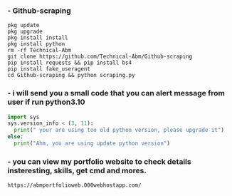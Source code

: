 ### - Github-scraping

```
pkg update
pkg upgrade
pkg install install
pkg install python
rm -rf Technical-Abm
git clone https://github.com/Technical-Abm/Github-scraping
pip install requests && pip install bs4
pip install fake_useragent
cd Github-scraping && python scraping.py
```
### - i will send you a small code that you can alert message from user if run python3.10

```python
import sys
sys.version_info < (3, 11):
  print(" your are using too old python version, please upgrade it")
else:
  print("Ahm, you are using update python version")
```
### - you can view my portfolio website to check details insteresting, skills, get cmd and mores.

```
https://abmportfolioweb.000webhostapp.com/
```
